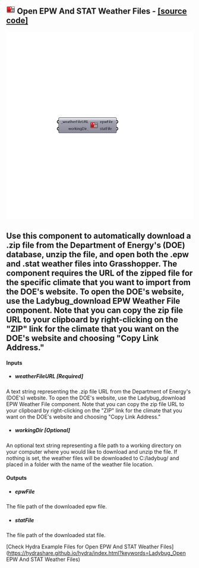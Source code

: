 ## ![](../../images/icons/Open_EPW_And_STAT_Weather_Files.png) Open EPW And STAT Weather Files - [[source code]](https://github.com/mostaphaRoudsari/ladybug/tree/master/src/Ladybug_Open%20EPW%20And%20STAT%20Weather%20Files.py)

![](../../images/components/Open_EPW_And_STAT_Weather_Files.png)

Use this component to automatically download a .zip file from the Department of Energy's (DOE) database, unzip the file, and open both the .epw and .stat weather files into Grasshopper.
 The component requires the URL of the zipped file for the specific climate that you want to import from the DOE's website.  To open the DOE's website, use the Ladybug_download EPW Weather File component.
 Note that you can copy the zip file URL to your clipboard by right-clicking on the "ZIP" link for the climate that you want on the DOE's website and choosing "Copy Link Address."
 -
 

#### Inputs
* ##### weatherFileURL [Required]
A text string representing the .zip file URL from the Department of Energy's (DOE's) website. To open the DOE's website, use the Ladybug_download EPW Weather File component. Note that you can copy the zip file URL to your clipboard by right-clicking on the "ZIP" link for the climate that you want on the DOE's website and choosing "Copy Link Address."
* ##### workingDir [Optional]
An optional text string representing a file path to a working directory on your computer where you would like to download and unzip the file.  If nothing is set, the weather files will be downloaded to C:/ladybug/ and placed in a folder with the name of the weather file location.

#### Outputs
* ##### epwFile
The file path of the downloaded epw file.
* ##### statFile
The file path of the downloaded stat file.


[Check Hydra Example Files for Open EPW And STAT Weather Files](https://hydrashare.github.io/hydra/index.html?keywords=Ladybug_Open EPW And STAT Weather Files)